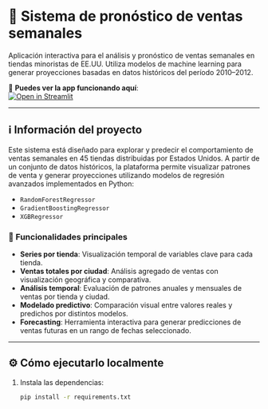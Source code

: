# 🎈 Sistema de pronóstico de ventas semanales

Aplicación interactiva para el análisis y pronóstico de ventas semanales en tiendas minoristas de EE.UU. Utiliza modelos de machine learning para generar proyecciones basadas en datos históricos del período 2010–2012.

🔗 **Puedes ver la app funcionando aquí**:  
[![Open in Streamlit](https://ventasusa2012.streamlit.app)](https://ventasusa2012.streamlit.app)

---

## ℹ️ Información del proyecto

Este sistema está diseñado para explorar y predecir el comportamiento de ventas semanales en 45 tiendas distribuidas por Estados Unidos. A partir de un conjunto de datos históricos, la plataforma permite visualizar patrones de venta y generar proyecciones utilizando modelos de regresión avanzados implementados en Python:

- `RandomForestRegressor`
- `GradientBoostingRegressor`
- `XGBRegressor`

### 🧭 Funcionalidades principales

- **Series por tienda**: Visualización temporal de variables clave para cada tienda.
- **Ventas totales por ciudad**: Análisis agregado de ventas con visualización geográfica y comparativa.
- **Análisis temporal**: Evaluación de patrones anuales y mensuales de ventas por tienda y ciudad.
- **Modelado predictivo**: Comparación visual entre valores reales y predichos por distintos modelos.
- **Forecasting**: Herramienta interactiva para generar predicciones de ventas futuras en un rango de fechas seleccionado.

---

## ⚙️ Cómo ejecutarlo localmente

1. Instala las dependencias:

   ```bash
   pip install -r requirements.txt

